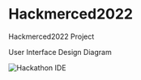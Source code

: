 # Hackmerced2022
Hackmerced2022 Project

User Interface Design Diagram

![Hackathon IDE](https://user-images.githubusercontent.com/96842497/156904496-06719302-43d7-465e-941c-73243fb1015b.png)

